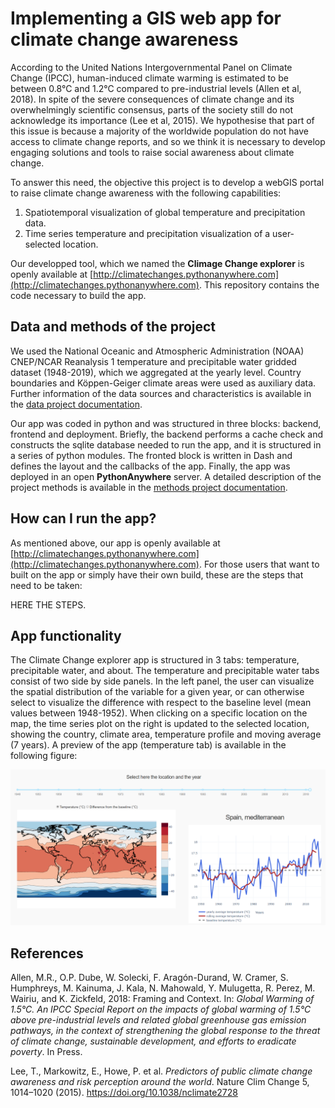 # Implementing a GIS web app for climate change awareness

According to the United Nations Intergovernmental Panel on Climate Change (IPCC), human-induced climate warming is estimated to be between 0.8°C and 1.2°C compared to pre-industrial levels (Allen et al, 2018). In spite of the severe consequences of climate change and its overwhelmingly scientific consensus, parts of the society still do not acknowledge its importance (Lee et al, 2015). We hypothesise that part of this issue is because a majority of the worldwide population do not have access to climate change reports, and so we think it is necessary to develop engaging solutions and tools to raise social awareness about climate change.

To answer this need, the objective this project is to develop a webGIS portal to raise climate change awareness with the following capabilities:
1. Spatiotemporal visualization of global temperature and precipitation data.
2. Time series temperature and precipitation visualization of a user-selected location.

Our developped tool, which we named the **Climage Change explorer** is openly available at [http://climatechanges.pythonanywhere.com](http://climatechanges.pythonanywhere.com). This repository contains the code necessary to build the app.

## Data and methods of the project

We used the National Oceanic and Atmospheric Administration (NOAA) CNEP/NCAR Reanalysis 1 temperature and precipitable water gridded dataset (1948-2019), which we aggregated at the yearly level. Country boundaries and Köppen-Geiger climate areas were used as auxiliary data. Further information of the data sources and characteristics is available in the [data project documentation](https://github.com/carlesmila/GeotechClimateChange/blob/master/documentation/data.md).

Our app was coded in python and was structured in three blocks: backend, frontend and deployment. Briefly, the backend performs a cache check and constructs the sqlite database needed to run the app, and it is structured in a series of python modules. The fronted block is written in Dash and defines the layout and the callbacks of the app. Finally, the app was deployed in an open __PythonAnywhere__ server. A detailed description of the project methods is available in the [methods project documentation](https://github.com/carlesmila/GeotechClimateChange/blob/master/documentation/methods.md).

## How can I run the app?

As mentioned above, our app is openly available at [http://climatechanges.pythonanywhere.com](http://climatechanges.pythonanywhere.com). For those users that want to built on the app or simply have their own build, these are the steps that need to be taken:

HERE THE STEPS.


## App functionality

The Climate Change explorer app is structured in 3 tabs: temperature, precipitable water, and about. The temperature and precipitable water tabs consist of two side by side panels. In the left panel, the user can visualize the spatial distribution of the variable for a given year, or can otherwise select to visualize the difference with respect to the baseline level (mean values between 1948-1952). When clicking on a specific location on the map, the time series plot on the right is updated to the selected location, showing the country, climate area, temperature profile and moving average (7 years). A preview of the app (temperature tab) is available in the following figure:

![alt text](documentation/figures/appoverview.png?raw=true)

## References

Allen, M.R., O.P. Dube, W. Solecki, F. Aragón-Durand, W. Cramer, S. Humphreys, M. Kainuma, J. Kala, N. Mahowald, Y. Mulugetta, R. Perez, M. Wairiu, and K. Zickfeld, 2018: Framing and Context. In: _Global Warming of 1.5°C. An IPCC Special Report on the impacts of global warming of 1.5°C above pre-industrial levels and related global greenhouse gas emission pathways, in the context of strengthening the global response to the threat of climate change, sustainable development, and efforts to eradicate poverty_. In Press.

Lee, T., Markowitz, E., Howe, P. et al. _Predictors of public climate change awareness and risk perception around the world_. Nature Clim Change 5, 1014–1020 (2015). https://doi.org/10.1038/nclimate2728

